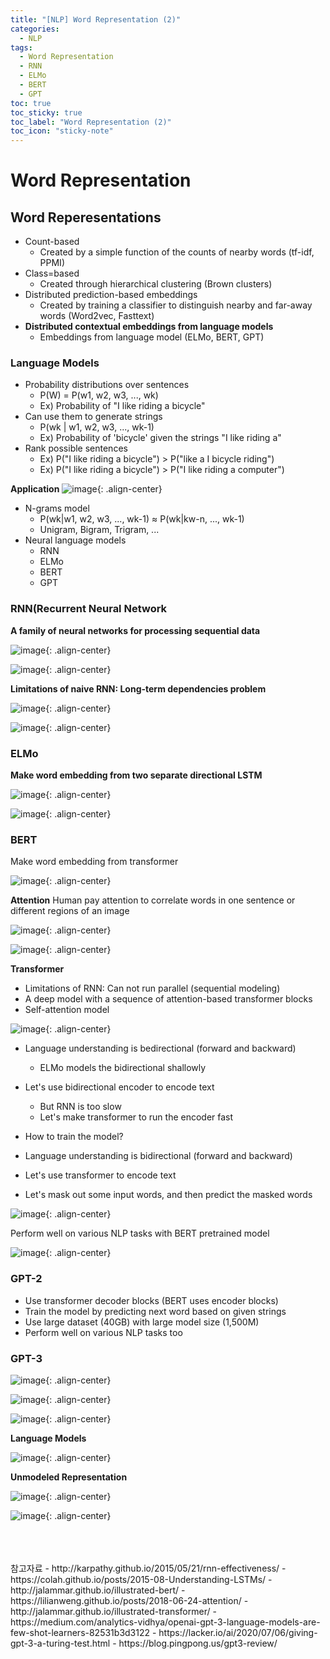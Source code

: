 ```yaml
---
title: "[NLP] Word Representation (2)"
categories:
  - NLP
tags:
  - Word Representation
  - RNN
  - ELMo
  - BERT
  - GPT
toc: true
toc_sticky: true
toc_label: "Word Representation (2)"
toc_icon: "sticky-note"
---
```


# Word Representation

## Word Reperesentations
- Count-based
  - Created by a simple function of the counts of nearby words (tf-idf, PPMI)
- Class=based
  - Created through hierarchical clustering (Brown clusters)
- Distributed prediction-based embeddings
  - Created by training a classifier to distinguish nearby and far-away words (Word2vec, Fasttext)
- **Distributed contextual embeddings from language models**
  - Embeddings from language model (ELMo, BERT, GPT)

### Language Models
- Probability distributions over sentences
  - P(W) = P(w1, w2, w3, ..., wk)
  - Ex) Probability of "I like riding a bicycle"
- Can use them to generate strings
  - P(wk | w1, w2, w3, ..., wk-1)
  - Ex) Probability of 'bicycle' given the strings "I like riding a"
- Rank possible sentences
  - Ex) P("I like riding a bicycle") > P("like a I bicycle riding")
  - Ex) P("I like riding a bicycle") > P("I like riding a computer")

**Application**
![image](https://user-images.githubusercontent.com/55765292/158765916-c3904d28-5121-415c-8749-85b9d0a01596.png){: .align-center}

- N-grams model
  - P(wk|w1, w2, w3, ..., wk-1) ≈ P(wk|kw-n, ..., wk-1)
  - Unigram, Bigram, Trigram, ...
- Neural language models
  - RNN
  - ELMo
  - BERT
  - GPT


### RNN(Recurrent Neural Network

**A family of neural networks for processing sequential data**

![image](https://user-images.githubusercontent.com/55765292/158766861-1e2508f8-0514-4dc4-a5f6-21516efddc0e.png){: .align-center}

![image](https://user-images.githubusercontent.com/55765292/158766826-3c0a1366-e6d4-46b4-96b5-e8c43adbf068.png){: .align-center}

**Limitations of naive RNN: Long-term dependencies problem**

![image](https://user-images.githubusercontent.com/55765292/158767139-c46107bb-791a-4a14-824b-1175309da736.png){: .align-center}

![image](https://user-images.githubusercontent.com/55765292/158767223-be989f44-ab54-40e8-92fd-29362043128d.png){: .align-center}


### ELMo

**Make word embedding from two separate directional LSTM**

![image](https://user-images.githubusercontent.com/55765292/158768304-3fadecf9-4d2f-4dde-a694-e415d6dab60e.png){: .align-center}

![image](https://user-images.githubusercontent.com/55765292/158768445-822c2071-8705-4e86-a8e5-06ad5671d6ed.png){: .align-center}

### BERT
Make word embedding from transformer

![image](https://user-images.githubusercontent.com/55765292/159897055-042a5828-d1fa-4fe1-9678-c3f4b12fefee.png){: .align-center}


**Attention**
Human pay attention to correlate words in one sentence or different regions of an image

![image](https://user-images.githubusercontent.com/55765292/159896382-2efe9c17-7491-45e7-a000-132c08ce56af.png){: .align-center}

![image](https://user-images.githubusercontent.com/55765292/159896538-9b878feb-810d-4f36-b3db-a9fb9e43387e.png){: .align-center}

**Transformer**
- Limitations of RNN: Can not run parallel (sequential modeling)
- A deep model with a sequence of attention-based transformer blocks
- Self-attention model

![image](https://user-images.githubusercontent.com/55765292/159896631-c2e57528-88a3-420e-873d-d23ab8cd3414.png){: .align-center}

- Language understanding is bedirectional (forward and backward)
  - ELMo models the bidirectional shallowly
- Let's use bidirectional encoder to encode text
  - But RNN is too slow
  - Let's make transformer to run the encoder fast

- How to train the model?

- Language understanding is bidirectional (forward and backward)
- Let's use transformer to encode text
- Let's mask out some input words, and then predict the masked words

![image](https://user-images.githubusercontent.com/55765292/159897537-865264f0-70ba-4812-9312-38411d6457ec.png){: .align-center}

Perform well on various NLP tasks with BERT pretrained model

![image](https://user-images.githubusercontent.com/55765292/159897697-8f439302-4bf0-4746-af37-e3a3a0532eff.png){: .align-center}

### GPT-2
- Use transformer decoder blocks (BERT uses encoder blocks)
- Train the model by predicting next word based on given strings
- Use large dataset (40GB) with large model size (1,500M)
- Perform well on various NLP tasks too

### GPT-3

![image](https://user-images.githubusercontent.com/55765292/159898048-ee6da7b7-0cf7-4792-8236-82c0328db0d5.png){: .align-center}

![image](https://user-images.githubusercontent.com/55765292/159898196-dab08117-95a1-4ccc-bd06-bf10b92e7ebf.png){: .align-center}

![image](https://user-images.githubusercontent.com/55765292/159898143-9b9870a5-d301-4f39-a21e-200364f57d7b.png){: .align-center}

**Language Models**

![image](https://user-images.githubusercontent.com/55765292/159898267-2c3ba166-9fed-4125-a454-f7473e95fc9c.png){: .align-center}

**Unmodeled Representation**

![image](https://user-images.githubusercontent.com/55765292/159898415-5c794736-127d-48fc-90ed-1af52606fcfb.png){: .align-center}

![image](https://user-images.githubusercontent.com/55765292/159898460-feba076c-6a2c-4948-a345-ce9f55a9a18a.png){: .align-center}




<br>
<br>
<br>
참고자료
- http://karpathy.github.io/2015/05/21/rnn-effectiveness/
- https://colah.github.io/posts/2015-08-Understanding-LSTMs/
- http://jalammar.github.io/illustrated-bert/
- https://lilianweng.github.io/posts/2018-06-24-attention/
- http://jalammar.github.io/illustrated-transformer/
- https://medium.com/analytics-vidhya/openai-gpt-3-language-models-are-few-shot-learners-82531b3d3122
- https://lacker.io/ai/2020/07/06/giving-gpt-3-a-turing-test.html
- https://blog.pingpong.us/gpt3-review/
